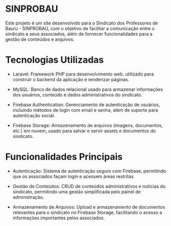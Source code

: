 # SINPROBAU

Este projeto é um site desenvolvido para o Sindicato dos Professores de Bauru - SINPROBAU, com o objetivo de facilitar a comunicação entre o sindicato e seus associados, além de fornecer funcionalidades para a gestão de conteúdos e arquivos.

# Tecnologias Utilizadas

- Laravel: Framework PHP para desenvolvimento web, utilizado para construir o backend da aplicação e renderizar páginas.

- MySQL: Banco de dados relacional usado para armazenar informações dos usuários, conteúdo e dados administrativos do sindicato.

- Firebase Authentication: Gerenciamento de autenticação de usuários, incluindo métodos de login com email e senha, além de suporte para autenticação social.

- Firebase Storage: Armazenamento de arquivos (imagens, documentos, etc.) em nuvem, usado para salvar e servir assets e documentos do sindicato.

# Funcionalidades Principais

- Autenticação: Sistema de autenticação seguro com Firebase, permitindo que os associados façam login e acessem áreas restritas.

- Gestão de Conteúdos: CRUD de conteúdos administrativos e notícias do sindicato, permitindo uma gestão simplificada pelo painel de administração.

- Armazenamento de Arquivos: Upload e armazenamento de documentos relevantes para o sindicato no Firebase Storage, facilitando o acesso a informações importantes pelos associados.
